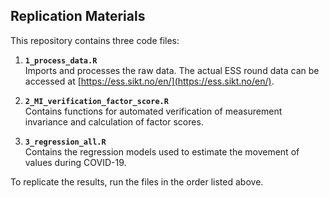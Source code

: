 ## Replication Materials

This repository contains three code files:

1. **`1_process_data.R`**  
   Imports and processes the raw data. The actual ESS round data can be accessed at [https://ess.sikt.no/en/](https://ess.sikt.no/en/).

2. **`2_MI_verification_factor_score.R`**  
   Contains functions for automated verification of measurement invariance and calculation of factor scores.

3. **`3_regression_all.R`**  
   Contains the regression models used to estimate the movement of values during COVID-19.

To replicate the results, run the files in the order listed above.

